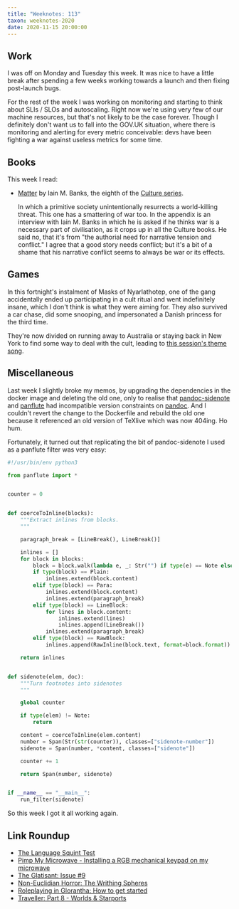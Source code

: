 ```yaml
---
title: "Weeknotes: 113"
taxon: weeknotes-2020
date: 2020-11-15 20:00:00
---
```


## Work

I was off on Monday and Tuesday this week.  It was nice to have a
little break after spending a few weeks working towards a launch and
then fixing post-launch bugs.

For the rest of the week I was working on monitoring and starting to
think about SLIs / SLOs and autoscaling.  Right now we're using very
few of our machine resources, but that's not likely to be the case
forever.  Though I definitely don't want us to fall into the GOV.UK
situation, where there is monitoring and alerting for every metric
conceivable: devs have been fighting a war against useless metrics for
some time.


## Books

This week I read:

- [Matter][] by Iain M. Banks, the eighth of the [Culture series][].

  In which a primitive society unintentionally resurrects a
  world-killing threat.  This one has a smattering of war too.  In the
  appendix is an interview with Iain M. Banks in which he is asked if
  he thinks war is a necessary part of civilisation, as it crops up in
  all the Culture books.  He said no, that it's from "the authorial
  need for narrative tension and conflict."  I agree that a good story
  needs conflict; but it's a bit of a shame that his narrative
  conflict seems to always be war or its effects.

[Matter]: https://en.wikipedia.org/wiki/Matter_(novel)
[Culture series]: https://en.wikipedia.org/wiki/Culture_series


## Games

In this fortnight's instalment of Masks of Nyarlathotep, one of the
gang accidentally ended up participating in a cult ritual and went
indefinitely insane, which I don't think is what they were aiming for.
They also survived a car chase, did some snooping, and impersonated a
Danish princess for the third time.

They're now divided on running away to Australia or staying back in
New York to find some way to deal with the cult, leading to [this
session's theme song][].

[this session's theme song]: https://www.youtube.com/watch?v=xMaE6toi4mk


## Miscellaneous

Last week I slightly broke my memos, by upgrading the dependencies in
the docker image and deleting the old one, only to realise that
[pandoc-sidenote][] and [panflute][] had incompatible version
constraints on [pandoc][].  And I couldn't revert the change to the
Dockerfile and rebuild the old one because it referenced an old
version of TeXlive which was now 404ing.  Ho hum.

Fortunately, it turned out that replicating the bit of pandoc-sidenote
I used as a panflute filter was very easy:

```python
#!/usr/bin/env python3

from panflute import *


counter = 0


def coerceToInline(blocks):
    """Extract inlines from blocks.
    """

    paragraph_break = [LineBreak(), LineBreak()]

    inlines = []
    for block in blocks:
        block = block.walk(lambda e, _: Str("") if type(e) == Note else e)
        if type(block) == Plain:
            inlines.extend(block.content)
        elif type(block) == Para:
            inlines.extend(block.content)
            inlines.extend(paragraph_break)
        elif type(block) == LineBlock:
            for lines in block.content:
                inlines.extend(lines)
                inlines.append(LineBreak())
            inlines.extend(paragraph_break)
        elif type(block) == RawBlock:
            inlines.append(RawInline(block.text, format=block.format))

    return inlines


def sidenote(elem, doc):
    """Turn footnotes into sidenotes
    """

    global counter

    if type(elem) != Note:
        return

    content = coerceToInline(elem.content)
    number = Span(Str(str(counter)), classes=["sidenote-number"])
    sidenote = Span(number, *content, classes=["sidenote"])

    counter += 1

    return Span(number, sidenote)


if __name__ == "__main__":
    run_filter(sidenote)
```

So this week I got it all working again.

[pandoc-sidenote]: https://github.com/jez/pandoc-sidenote
[panflute]: https://github.com/sergiocorreia/panflute
[pandoc]: https://pandoc.org/

## Link Roundup

- [The Language Squint Test](https://www.teamten.com/lawrence/writings/the_language_squint_test.html)
- [Pimp My Microwave - Installing a RGB mechanical keypad on my microwave](https://github.com/dekuNukem/pimp_my_microwave/)
- [The Glatisant: Issue #9](https://questingbeast.substack.com/p/the-glatisant-issue-9)
- [Non-Euclidian Horror: The Writhing Spheres](https://coinsandscrolls.blogspot.com/2020/07/non-euclidian-horror-possibly-gilman.html)
- [Roleplaying in Glorantha: How to get started ](https://elruneblog.blogspot.com/2020/04/roleplaying-in-glorantha-how-to-get.html)
- [Traveller: Part 8 - Worlds & Starports](https://www.youtube.com/watch?v=QKTuaJQi4b4&list=PL25p5gPY6qKVUg6ys5N1oRlsBI7DTByyI)
